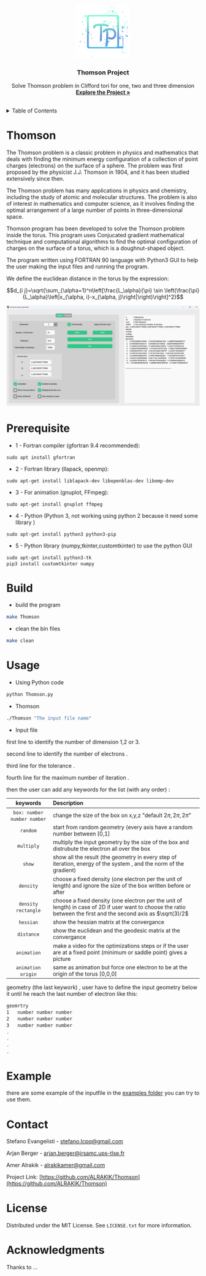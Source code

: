 
<br />
<div align="center">
  <a href="https://github.com/ALRAKIK/Thomson">
    <img src="src/logo.png" alt="Logo" width="140" height="140">
  </a>

  <h3 align="center">Thomson Project</h3>

  <p align="center">
    Solve Thomson problem in Clifford tori for one, two and three dimension
    <br />
    <a href="https://github.com/ALRAKIK/Thomson"><strong>Explore the Project »</strong></a>
    <br />
    <br />
  </p>
</div>

<!-- TABLE OF CONTENTS -->
<details>
  <summary>Table of Contents</summary>
  <ol>
    <li>
      <a href="#thomson">About The Project</a>
    </li>
    <li>
      <a href="#prerequisite">Getting Started</a>
      <ul>
        <li><a href="#prerequisite">Prerequisites</a></li>
        <li><a href="#build">Build</a></li>
      </ul>
    </li>
    <li><a href="#usage">Usage</a></li>
    <li><a href="#example">Example</a></li>
    <li><a href="#contact">Contact</a></li>
    <li><a href="#license">License</a></li>
    <li><a href="#acknowledgments">Acknowledgments</a></li>
  </ol>
</details>

# Thomson 
The Thomson problem is a classic problem in physics and mathematics that deals with finding the minimum energy configuration of a collection of point charges (electrons) on the surface of a sphere. The problem was first proposed by the physicist J.J. Thomson in 1904, and it has been studied extensively since then.

The Thomson problem has many applications in physics and chemistry, including the study of atomic and molecular structures. The problem is also of interest in mathematics and computer science, as it involves finding the optimal arrangement of a large number of points in three-dimensional space.

Thomson program has been developed to solve the Thomson problem inside the torus. This program uses Conjucated gradient mathematical technique and computational algorithms to find the optimal configuration of charges on the surface of a torus, which is a doughnut-shaped object.

The program written using FORTRAN 90 language with Python3 GUI to help the user making the input files and running the program.

We define the euclidean distance in the torus by the expression: 

```math
d_{i j}=\sqrt{\sum_{\alpha=1}^n\left[\frac{L_\alpha}{\pi} \sin \left(\frac{\pi}{L_\alpha}\left|x_{\alpha, i}-x_{\alpha, j}\right|\right)\right]^2}
```

![Screenshot](src/GUI.png)

# Prerequisite

* 1 - Fortran compiler (gfortran 9.4 recommended):

```
sudo apt install gfortran
```
* 2 - Fortran library (llapack, openmp):
  
```
sudo apt-get install liblapack-dev libopenblas-dev libomp-dev
```
* 3 - For animation (gnuplot, FFmpeg):

```
sudo apt-get install gnuplot ffmpeg
```
* 4 - Python (Python 3, not working using python 2 because it need some library )

```
sudo apt-get install python3 python3-pip
```
* 5 - Python library (numpy,tkinter,customtkinter) to use the python GUI

```
sudo apt-get install python3-tk
pip3 install customtkinter numpy 
```

 
# Build

* build the program
  
```sh
make Thomson
```
* clean the bin files
```sh
make clean
```
# Usage 

* Using Python code

```sh
python Thomson.py
``` 
* Thomson

```sh
./Thomson "The input file name"
```

* Input file

first line to identify the number of dimension  1,2 or 3.

second line to identify the number of electrons         .

third line for the tolerance                            .

fourth line for the maximum number of iteration         .

then the user can add any keywords for the list (with any order) :

| keywords                      | Description | 
| :---:                         |     :---       |
| `box: number number number`   | change the size of the box on x,y,z  "default $2\pi,2\pi,2\pi$" |
| `random`                      |  start from random geometry (every axis have a random number between  [0,1]  |
| `multiply`                    | multiply the input geometry by the size of the box and distrubute the electron all over the box |
| `show`                        | show all the result (the geometry in every step of iteration, energy of the system , and the norm of the gradient) |
| `density`                     | choose a fixed density (one electron per the unit of length) and ignore the size of the box written before or after  |
| `density rectangle`           | choose a fixed density (one electron per the unit of length) in case of 2D if user want to choose the ratio between the first and the second axis as $\sqrt(3)/2$  |
| `hessian`                     | show the hessian matrix at the convergance |
| `distance`                    | show the euclidean and the geodesic matrix at the convergance |
| `animation`                   | make a video for the optimizations steps or if the user are at a fixed point (minimum or saddle point) gives a picture  |
| `animation origin`            | same as animation but force one electron to be at the origin of the torus [0,0,0] |

geometry (the last keywork) , user have to define the input geometry below it until he reach the last number of electron like this: 

```sh
geomrtry
1   number number number 
2   number number number
3   number number number
.
.
.
.
```


# Example

there are some example of the inputfile in the [examples folder](https://github.com/ALRAKIK/Thomson/tree/main/example) you can try to use them.
  
# Contact

Stefano Evangelisti - stefano.lcpq@gmail.com

Arjan Berger - arjan.berger@irsamc.ups-tlse.fr

Amer Alrakik - alrakikamer@gmail.com

Project Link: [https://github.com/ALRAKIK/Thomson](https://github.com/ALRAKIK/Thomson)

# License

Distributed under the MIT License. See `LICENSE.txt` for more information.

# Acknowledgments

Thanks to ... 
